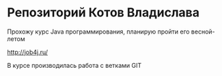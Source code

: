 # Репозиторий Котов Владислава

Прохожу курс Java программирования, планирую пройти его весной-летом

http://job4j.ru/


В курсе производилась работа с ветками GIT